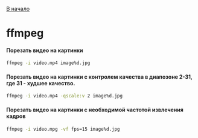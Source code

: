 [В начало](README.md)

# ffmpeg

#### Порезать видео на картинки
```sh
ffmpeg -i video.mp4 image%d.jpg
```

#### Порезать видео на картинки с контролем качества в диапозоне 2-31, где 31 - худшее качество.
```sh
ffmpeg -i video.mp4 -qscale:v 2 image%d.jpg
```

#### Порезать видео на картинки c необходимой частотой извлечения кадров
```sh
ffmpeg -i video.mpg -vf fps=15 image%d.jpg
```
